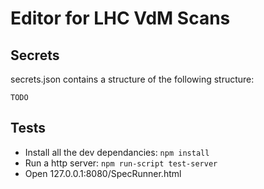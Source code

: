 # Editor for LHC VdM Scans

## Secrets

secrets.json contains a structure of the following structure:
```
TODO
```

## Tests

* Install all the dev dependancies: `npm install `
* Run a http server: `npm run-script test-server`
* Open 127.0.0.1:8080/SpecRunner.html
